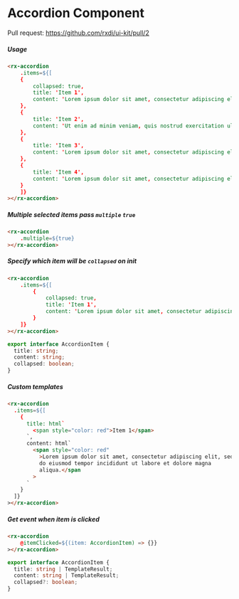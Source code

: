 
# Accordion Component

Pull request: https://github.com/rxdi/ui-kit/pull/2

##### Usage

```html
<rx-accordion
    .items=${[
    {
        collapsed: true,
        title: 'Item 1',
        content: 'Lorem ipsum dolor sit amet, consectetur adipiscing elit'
    },
    {
        title: 'Item 2',
        content: 'Ut enim ad minim veniam, quis nostrud exercitation ullamco laboris nisi ut'
    },
    {
        title: 'Item 3',
        content: 'Lorem ipsum dolor sit amet, consectetur adipiscing elit'
    },
    {
        title: 'Item 4',
        content: 'Lorem ipsum dolor sit amet, consectetur adipiscing elit'
    }
    ]}
></rx-accordion>
```

##### Multiple selected items pass `multiple` `true`

```html
<rx-accordion
    .multiple=${true}
></rx-accordion>
```

##### Specify which item will be `collapsed` on init

```html
<rx-accordion
    .items=${[
        {
            collapsed: true,
            title: 'Item 1',
            content: 'Lorem ipsum dolor sit amet, consectetur adipiscing elit'
        }
    ]}
></rx-accordion>
```

```typescript
export interface AccordionItem {
  title: string;
  content: string;
  collapsed: boolean;
}
```



##### Custom templates


```html
<rx-accordion
  .items=${[
    {
      title: html`
        <span style="color: red">Item 1</span>
      `,
      content: html`
        <span style="color: red"
          >Lorem ipsum dolor sit amet, consectetur adipiscing elit, sed
          do eiusmod tempor incididunt ut labore et dolore magna
          aliqua.</span
        >
      `
    }
  ]}
></rx-accordion>
```

          
##### Get event when item is clicked

```html
<rx-accordion
    @itemClicked=${(item: AccordionItem) => {}}
></rx-accordion>
```

```typescript
export interface AccordionItem {
  title: string | TemplateResult;
  content: string | TemplateResult;
  collapsed?: boolean;
}
```
          
